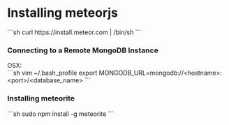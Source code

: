 <h1>Installing meteorjs</h1>
```sh
curl https://install.meteor.com | /bin/sh
```

<h3>Connecting to a Remote MongoDB Instance</h3>
OSX: <br/>
```sh
vim ~/.bash_profile 
export MONGODB_URL=mongodb://&lt;hostname&gt;:&lt;port&gt;/&lt;database_name&gt;
``` 

<h3>Installing meteorite</h3>
```sh
sudo npm install -g meteorite
```

